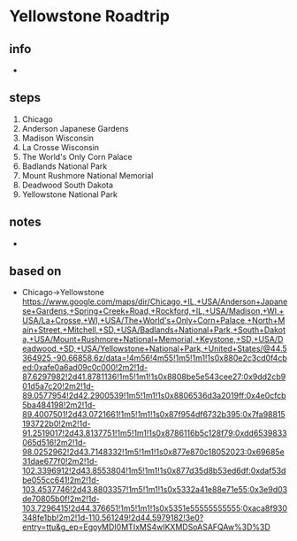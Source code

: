 # Yellowstone Roadtrip  

## info  
* 

## steps  
1. Chicago
2. Anderson Japanese Gardens
3. Madison Wisconsin
4. La Crosse Wisconsin
5. The World's Only Corn Palace
6. Badlands National Park
7. Mount Rushmore National Memorial
8. Deadwood South Dakota
9. Yellowstone National Park

## notes  
*  

## based on  
*  Chicago->Yellowstone https://www.google.com/maps/dir/Chicago,+IL,+USA/Anderson+Japanese+Gardens,+Spring+Creek+Road,+Rockford,+IL,+USA/Madison,+WI,+USA/La+Crosse,+WI,+USA/The+World's+Only+Corn+Palace,+North+Main+Street,+Mitchell,+SD,+USA/Badlands+National+Park,+South+Dakota,+USA/Mount+Rushmore+National+Memorial,+Keystone,+SD,+USA/Deadwood,+SD,+USA/Yellowstone+National+Park,+United+States/@44.5364925,-90.66858,6z/data=!4m56!4m55!1m5!1m1!1s0x880e2c3cd0f4cbed:0xafe0a6ad09c0c000!2m2!1d-87.6297982!2d41.8781136!1m5!1m1!1s0x8808be5e543cee27:0x9dd2cb901d5a7c20!2m2!1d-89.0577954!2d42.2900539!1m5!1m1!1s0x8806536d3a2019ff:0x4e0cfcb5ba484198!2m2!1d-89.4007501!2d43.0721661!1m5!1m1!1s0x87f954df6732b395:0x7fa98815193722b0!2m2!1d-91.2519017!2d43.8137751!1m5!1m1!1s0x8786116b5c128f79:0xdd6539833065d516!2m2!1d-98.0252962!2d43.7148332!1m5!1m1!1s0x877e870c18052023:0x69685e31dae677f0!2m2!1d-102.3396912!2d43.8553804!1m5!1m1!1s0x877d35d8b53ed6df:0xdaf53dbe055cc641!2m2!1d-103.4537746!2d43.8803357!1m5!1m1!1s0x5332a41e88e71e55:0x3e9d03de70805b0f!2m2!1d-103.7296415!2d44.376651!1m5!1m1!1s0x5351e55555555555:0xaca8f930348fe1bb!2m2!1d-110.561249!2d44.5979182!3e0?entry=ttu&g_ep=EgoyMDI0MTIxMS4wIKXMDSoASAFQAw%3D%3D 

